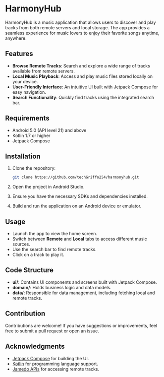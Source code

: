 # HarmonyHub

HarmonyHub is a music application that allows users to discover and play tracks from both remote servers and local storage. The app provides a seamless experience for music lovers to enjoy their favorite songs anytime, anywhere.

## Features

- **Browse Remote Tracks**: Search and explore a wide range of tracks available from remote servers.
- **Local Music Playback**: Access and play music files stored locally on your device.
- **User-Friendly Interface**: An intuitive UI built with Jetpack Compose for easy navigation.
- **Search Functionality**: Quickly find tracks using the integrated search bar.


## Requirements

- Android 5.0 (API level 21) and above
- Kotlin 1.7 or higher
- Jetpack Compose


## Installation

1. Clone the repository:
   ```bash
   git clone https://github.com/techGriffo254/harmonyhub.git
   ```

2. Open the project in Android Studio.

3. Ensure you have the necessary SDKs and dependencies installed.

4. Build and run the application on an Android device or emulator.

## Usage

- Launch the app to view the home screen.
- Switch between **Remote** and **Local** tabs to access different music sources.
- Use the search bar to find remote tracks.
- Click on a track to play it.

## Code Structure

- **ui/**: Contains UI components and screens built with Jetpack Compose.
- **domain/**: Holds business logic and data models.
- **data/**: Responsible for data management, including fetching local and remote tracks.

## Contribution

Contributions are welcome! If you have suggestions or improvements, feel free to submit a pull request or open an issue.


## Acknowledgments

- [Jetpack Compose](https://developer.android.com/jetpack/compose) for building the UI.
- [Kotlin](https://kotlinlang.org/) for programming language support.
- [Jamedo APIs](https://developer.example.com/) for accessing remote tracks.
